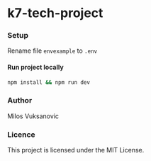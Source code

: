 # k7-tech-project


### Setup

Rename file ```envexample``` to ```.env```

#### Run project locally
```bash 
npm install && npm run dev
```

### Author
Milos Vuksanovic

### Licence
This project is licensed under the MIT License.